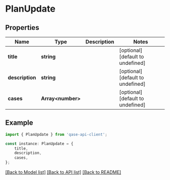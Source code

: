 # PlanUpdate


## Properties

Name | Type | Description | Notes
------------ | ------------- | ------------- | -------------
**title** | **string** |  | [optional] [default to undefined]
**description** | **string** |  | [optional] [default to undefined]
**cases** | **Array&lt;number&gt;** |  | [optional] [default to undefined]

## Example

```typescript
import { PlanUpdate } from 'qase-api-client';

const instance: PlanUpdate = {
    title,
    description,
    cases,
};
```

[[Back to Model list]](../README.md#documentation-for-models) [[Back to API list]](../README.md#documentation-for-api-endpoints) [[Back to README]](../README.md)
